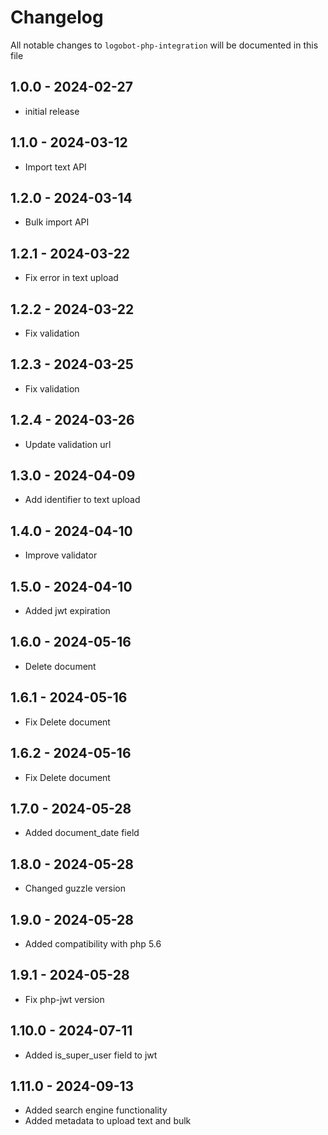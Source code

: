 
# Changelog

All notable changes to `logobot-php-integration` will be documented in this file

## 1.0.0 - 2024-02-27

- initial release

## 1.1.0 - 2024-03-12

- Import text API

## 1.2.0 - 2024-03-14

- Bulk import API

## 1.2.1 - 2024-03-22

- Fix error in text upload

## 1.2.2 - 2024-03-22

- Fix validation

## 1.2.3 - 2024-03-25

- Fix validation

## 1.2.4 - 2024-03-26

- Update validation url

## 1.3.0 - 2024-04-09

- Add identifier to text upload

## 1.4.0 - 2024-04-10

- Improve validator

## 1.5.0 - 2024-04-10

- Added jwt expiration

## 1.6.0 - 2024-05-16

- Delete document

## 1.6.1 - 2024-05-16

- Fix Delete document

## 1.6.2 - 2024-05-16

- Fix Delete document

## 1.7.0 - 2024-05-28

- Added document_date field

## 1.8.0 - 2024-05-28

- Changed guzzle version

## 1.9.0 - 2024-05-28

- Added compatibility with php 5.6

## 1.9.1 - 2024-05-28

- Fix php-jwt version

## 1.10.0 - 2024-07-11

- Added is_super_user field to jwt

## 1.11.0 - 2024-09-13

- Added search engine functionality
- Added metadata to upload text and bulk